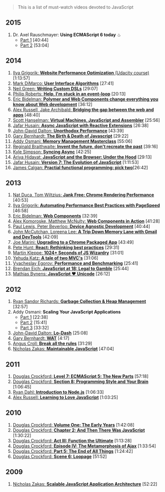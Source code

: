 > This is a list of must-watch videos devoted to JavaScript

## 2015
1. Dr. Axel Rauschmayer: **Using ECMAScript 6 today** &#9832;
	* [Part 1](https://www.youtube.com/watch?v=Fg3bEZIcnUw) [40:44]
	* [Part 2](https://www.youtube.com/watch?v=Vhhq1WpzsnM) [53:04]

## 2014
1. [Ilya Grigorik: **Website Performance Optimization** (Udacity course)](https://www.udacity.com/course/ud884) [1:13:57]
1. [Mark DiMarco: **User Interface Algorithms**](https://www.youtube.com/watch?v=90NsjKvz9Ns&index=2&list=PL37ZVnwpeshFXOP2lqCUykYPXYNsK_fgN) [27:41]
1. [Neil Green: **Writing Custom DSLs**](https://www.youtube.com/watch?v=lm4jEcnWeKI&index=11&list=PL37ZVnwpeshFXOP2lqCUykYPXYNsK_fgN) [29:07]
1. [Philip Roberts: **Help, I'm stuck in an event-loop**](http://vimeo.com/96425312) [20:13]
1. [Eric Bidelman: **Polymer and Web Components change everything you know about Web development**](https://www.youtube.com/watch?v=8OJ7ih8EE7s) [36:12]
1. [Alex Russell, Jake Archibald: **Bridging the gap between the web and apps**](https://www.youtube.com/watch?v=_yy0CDLnhMA)  [48:40]
1. [Scott Hanselman: **Virtual Machines, JavaScript and Assembler**](https://www.youtube.com/watch?v=UzyoT4DziQ4) [25:56]
1. [Jafar Husain: **Async JavaScript with Reactive Extensions**](https://www.youtube.com/watch?v=XRYN2xt11Ek) [26:38]
1. [John-David Dalton: **Unorthodox Performance**](https://www.youtube.com/watch?v=NthmeLEhDDM) [43:39]
1. [Gary Bernhardt: **The Birth & Death of Javascript**](https://www.destroyallsoftware.com/talks/the-birth-and-death-of-javascript) [29:22]
1. [Addy Osmani: **Memory Management Masterclass**](https://www.youtube.com/watch?v=LaxbdIyBkL0) [55:06]
1. [Reginald Braithwaite: **Invent the future, don't recreate the past**](http://youtu.be/uYcAjr2J_rU) [39:16]
1. [Kyle Simpson: **Syncing Async**](https://www.youtube.com/watch?v=-wYw0bZZ38Y) [42:25] 
1. [Ariya Hidayat: **JavaScript and the Browser: Under the Hood**](https://www.youtube.com/watch?v=dibzLw4wPms) [29:13] 
1. [Jafar Husain: **Version 7: The Evolution of JavaScript**](https://www.youtube.com/watch?v=DqMFX91ToLw) [1:11:53]
1. [James Calgan: **Practial functional programming: pick two**](https://www.youtube.com/watch?v=XcS-LdEBUkE)[26:42]

## 2013
1. [Nat Duca, Tom Wiltzius: **Jank Free: Chrome Rendering Performance**](https://www.youtube.com/watch?v=n8ep4leoN9A&feature=youtu.be) [40:53]
1. [Ilya Grigorik: **Automating Performance Best Practices with PageSpeed**](https://www.youtube.com/watch?v=uR5urTx8S4E&feature=youtu.be) [46:58]
1. [Eric Bidelman: **Web Components**](https://www.youtube.com/watch?v=fqULJBBEVQE&feature=youtu.be) [32:39]
1. [Alex Komoroske, Matthew McNulty: **Web Components in Action**](https://www.youtube.com/watch?v=0g0oOOT86NY&feature=youtu.be) [41:28]
1. [Paul Lewis, Peter Beverloo: **Device Agnostic Development**](https://www.youtube.com/watch?v=055ekKZk7mc&feature=youtu.be)  [40:44]
1. [John McCutchan, Loreena Lee: **A Trip Down Memory Lane with Gmail and DevTools**](https://www.youtube.com/watch?v=x9Jlu_h_Lyw&feature=youtu.be) [42:09]
1. [Joe Marini: **Upgrading to a Chrome Packaged App**](https://www.youtube.com/watch?v=e0W2szZ2qhg&feature=youtu.be) [43:49]
1. [Pete Hunt: **React: Rethinking best practices**](https://www.youtube.com/watch?v=x7cQ3mrcKaY) [29:31]
1. [Martin Kleppe: **1024+ Seconds of JS Wizardry**](https://www.youtube.com/watch?v=RTxtiLp1C8Y) [31:01]
1. [Yehuda Katz: **A tale of two MVC's**](https://www.youtube.com/watch?v=s1dhXamEAKQ) [31:06]
1. [Vyacheslav Egorov: **Performance and Benchmarking**](https://www.youtube.com/watch?v=65-RbBwZQdU) [25:41]
1. [Brendan Eich: **JavaScript at 18: Legal to Gamble**](https://www.youtube.com/watch?v=qrf9ONmtXbM) [25:44]
1. [Mathias Bynens: **JavaScript ♥ Unicode**](https://vimeo.com/76597193) [26:12]

## 2012
1. [Ryan Sandor Richards: **Garbage Collection & Heap Management**](http://vimeo.com/45140516) [32:57]
1. Addy Osmani: **Scaling Your JavaScript Applications**
	* [Part 1](http://vimeo.com/35924671) [22:38]
	* [Part 2](http://vimeo.com/35924733) [15:41]
	* [Part 3](http://vimeo.com/35990666) [33:32]
1. [John-David Dalton: **Lo-Dash**](https://www.youtube.com/watch?v=dpPy4f_SeEk) [25:08]
1. [Gary Bernhardt: **WAT**](https://www.destroyallsoftware.com/talks/wat) [4:17]
1. [Angus Croll: **Break all the rules**](https://www.youtube.com/watch?v=MFtijdklZDo) [31:29]
1. [Nicholas Zakas: **Maintainable JavaScript**](https://www.youtube.com/watch?v=c-kav7Tf834) [47:04]

## 2011
1. [Douglas Crockford: **Level 7: ECMAScript 5: The New Parts**](https://www.youtube.com/watch?v=UTEqr0IlFKY) [57:18]
1. [Douglas Crockford: **Section 8: Programming Style and Your Brain**](https://www.youtube.com/watch?v=taaEzHI9xyY) [1:06:45]
1. [Ryan Dahl: **Introduction to Node.js**](https://www.youtube.com/watch?v=jo_B4LTHi3I) [1:06:33]
1. [Alex Russell: **Learning to Love JavaScript**](https://www.youtube.com/watch?v=seX7jYI96GE) [1:03:25]

## 2010
1. [Douglas Crockford: **Volume One: The Early Years**](https://www.youtube.com/watch?v=JxAXlJEmNMg) [1:42:08]
1. [Douglas Crockford: **Chapter 2: And Then There Was JavaScript**](https://www.youtube.com/watch?v=RO1Wnu-xKoY) [1:30:22]
1. [Douglas Crockford: **Act III: Function the Ultimate**](https://www.youtube.com/watch?v=ya4UHuXNygM) [1:13:28]
1. [Douglas Crockford: **Episode IV: The Metamorphosis of Ajax**](https://www.youtube.com/watch?v=Fv9qT9joc0M) [1:33:54]
1. [Douglas Crockford: **Part 5: The End of All Things**](https://www.youtube.com/watch?v=47Ceot8yqeI) [1:24:42]
1. [Douglas Crockford: **Scene 6: Loopage**](https://www.youtube.com/watch?v=QgwSUtYSUqA) [51:52]

## 2009
1. [Nicholas Zakas: **Scalable JavaScript Application Architecture**](https://www.youtube.com/watch?v=vXjVFPosQHw) [52:22]
